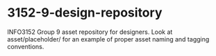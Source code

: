 # 3152-9-design-repository
INFO3152 Group 9 asset repository for designers. Look at asset/placeholder/ for an example of proper asset naming and tagging conventions.
